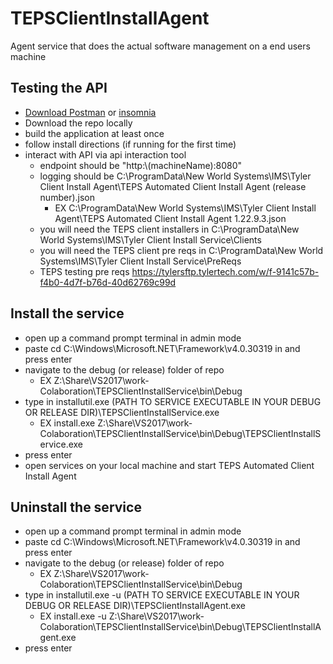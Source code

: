 # TEPSClientInstallAgent
Agent service that does the actual software management on a end users machine


## Testing the API 
- [Download Postman](https://www.postman.com/) or [insomnia](https://insomnia.rest/)
- Download the repo locally 
- build the application at least once
- follow install directions (if running for the first time)
- interact with API via api interaction tool
  - endpoint should be "http:\\(machineName):8080"
  - logging should be C:\ProgramData\New World Systems\IMS\Tyler Client Install Agent\TEPS Automated Client Install Agent (release number).json
     - EX C:\ProgramData\New World Systems\IMS\Tyler Client Install Agent\TEPS Automated Client Install Agent 1.22.9.3.json
  - you will need the TEPS client installers in C:\ProgramData\New World Systems\IMS\Tyler Client Install Service\Clients
  - you will need the TEPS client pre reqs in C:\ProgramData\New World Systems\IMS\Tyler Client Install Service\PreReqs
   - TEPS testing pre reqs https://tylersftp.tylertech.com/w/f-9141c57b-f4b0-4d7f-b76d-40d62769c99d
  
## Install the service
  - open up a command prompt terminal in admin mode
- paste cd C:\Windows\Microsoft.NET\Framework\v4.0.30319 in and press enter
- navigate to the debug (or release) folder of repo 
  - EX Z:\Share\VS2017\work-Colaboration\TEPSClientInstallService\bin\Debug
- type in installutil.exe (PATH TO SERVICE EXECUTABLE IN YOUR DEBUG OR RELEASE DIR)\TEPSClientInstallService.exe
  - EX install.exe Z:\Share\VS2017\work-Colaboration\TEPSClientInstallService\bin\Debug\TEPSClientInstallService.exe
- press enter 
- open services on your local machine and start TEPS Automated Client Install Agent
  
## Uninstall the service
-  open up a command prompt terminal in admin mode
- paste cd C:\Windows\Microsoft.NET\Framework\v4.0.30319 in and press enter
- navigate to the debug (or release) folder of repo 
  - EX Z:\Share\VS2017\work-Colaboration\TEPSClientInstallService\bin\Debug
- type in installutil.exe -u (PATH TO SERVICE EXECUTABLE IN YOUR DEBUG OR RELEASE DIR)\TEPSClientInstallAgent.exe
  - EX install.exe -u Z:\Share\VS2017\work-Colaboration\TEPSClientInstallService\bin\Debug\TEPSClientInstallAgent.exe
- press enter 
